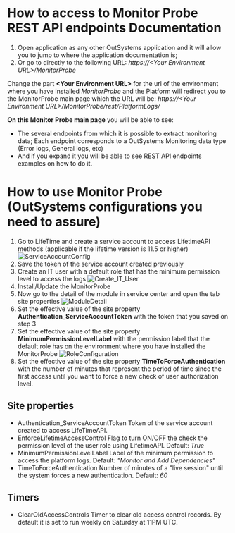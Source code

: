 


# How to access to Monitor Probe REST API endpoints Documentation

1. Open application as any other OutSystems application and it will allow you to jump to where the application documentation is;
2. Or go to directly to the following URL: _https://&lt;Your Environment URL>/MonitorProbe_

Change the part **&lt;Your Environment URL>** for the url of the environment where you have installed _MonitorProbe_ and the Platform will redirect you to the MonitorProbe main page which the URL will be:
_https://&lt;Your Environment URL>/MonitorProbe/rest/PlatformLogs/_


**On this Monitor Probe main page** you will be able to see:
* The several endpoints from which it is possible to extract monitoring data;
  Each endpoint corresponds to a OutSystems Monitoring data type (Error logs, General logs, etc)  
* And if you expand it you will be able to see  REST API endpoints examples on how to do it.


# How to use Monitor Probe (OutSystems configurations you need to assure)
1. Go to LifeTime and create a service account to access LifetimeAPI methods (applicable if the lifetime version is 11.5 or higher)
![ServiceAccountConfig](https://github.com/OutSystems/MonitorProbe/blob/main/Documentation/images/CreateServiceAccount.png)
2. Save the token of the service account created previously
3. Create an IT user with a default role that has the minimum permission level to access the logs
![Create_IT_User](https://github.com/OutSystems/MonitorProbe/blob/main/Documentation/images/CreateITUser.png)
4. Install/Update the MonitorProbe
5. Now go to the detail of the module in service center and open the tab site properties
![ModuleDetail](https://github.com/OutSystems/MonitorProbe/blob/main/Documentation/images/ServiceCenterSitePropertiesDetail.png)
6. Set the effective value of the site property **Authentication_ServiceAccountToken** with the token that you saved on step 3
7. Set the effective value of the site property **MinimumPermissionLevelLabel** with the permission label that the default role has on the environment where you have installed the MonitorProbe
![RoleConfiguration](https://github.com/OutSystems/MonitorProbe/blob/main/Documentation/images/RoleConfiguration.png)
8. Set the effective value of the site property **TimeToForceAuthentication** with the number of minutes that represent the period of time since the first access until you want to force a new check of user authorization level.




## Site properties
* Authentication_ServiceAccountToken
Token of the service account created to access LifeTimeAPI.
* EnforceLifetimeAccessControl
Flag to turn ON/OFF the check the permission level of the user role using LifetimeAPI. Default: _True_
* MinimumPermissionLevelLabel
Label of the minimum permission to access the platform logs. Default: _"Monitor and Add Dependencies"_
* TimeToForceAuthentication
Number of minutes of a "live session" until the system forces a new authentication. Default: _60_


## Timers
* ClearOldAccessControls
Timer to clear old access control records. By default it is set to run weekly on Saturday at 11PM UTC.
